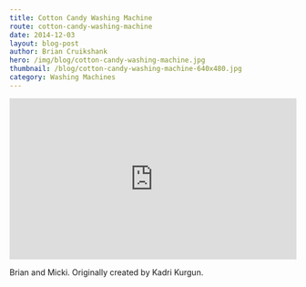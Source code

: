 ```yaml
---
title: Cotton Candy Washing Machine
route: cotton-candy-washing-machine
date: 2014-12-03
layout: blog-post
author: Brian Cruikshank
hero: /img/blog/cotton-candy-washing-machine.jpg
thumbnail: /blog/cotton-candy-washing-machine-640x480.jpg
category: Washing Machines
---
```

<style>.embed-container { position: relative; padding-bottom: 56.25%; height: 0; overflow: hidden; max-width: 100%; } .embed-container iframe, .embed-container object, .embed-container embed { position: absolute; top: 0; left: 0; width: 100%; height: 100%; }</style><div class='embed-container'><iframe src='https://www.youtube.com/embed/HWV_e7fkJ54' frameborder='0' allowfullscreen></iframe></div>

Brian and Micki. Originally created by Kadri Kurgun.
